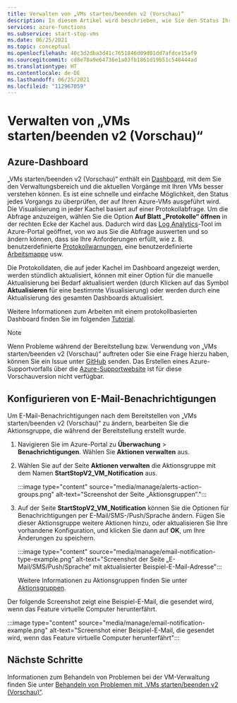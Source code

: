 ```yaml
---
title: Verwalten von „VMs starten/beenden v2 (Vorschau)“
description: In diesem Artikel wird beschrieben, wie Sie den Status Ihrer virtuellen Azure-Computer überwachen, die über das Feature „VMs starten/beenden v2 (Vorschau)“ verwaltet werden, und andere Verwaltungsaufgaben ausführen.
services: azure-functions
ms.subservice: start-stop-vms
ms.date: 06/25/2021
ms.topic: conceptual
ms.openlocfilehash: 40c3d2dba3d41c7651846d09d01dd7afdce15af9
ms.sourcegitcommit: cd8e78a9e64736e1a03fb1861d19b51c540444ad
ms.translationtype: HT
ms.contentlocale: de-DE
ms.lasthandoff: 06/25/2021
ms.locfileid: "112967059"
---
```

# <a name="how-to-manage-startstop-vms-v2-preview"></a>Verwalten von „VMs starten/beenden v2 (Vorschau)“

## <a name="azure-dashboard"></a>Azure-Dashboard

„VMs starten/beenden v2 (Vorschau)“ enthält ein [Dashboard](../../azure-monitor/visualizations.md#azure-dashboards), mit dem Sie den Verwaltungsbereich und die aktuellen Vorgänge mit Ihren VMs besser verstehen können. Es ist eine schnelle und einfache Möglichkeit, den Status jedes Vorgangs zu überprüfen, der auf Ihren Azure-VMs ausgeführt wird. Die Visualisierung in jeder Kachel basiert auf einer Protokollabfrage. Um die Abfrage anzuzeigen, wählen Sie die Option **Auf Blatt „Protokolle“ öffnen** in der rechten Ecke der Kachel aus. Dadurch wird das [Log Analytics](../../azure-monitor/logs/log-analytics-overview.md#starting-log-analytics)-Tool im Azure-Portal geöffnet, von wo aus Sie die Abfrage auswerten und so ändern können, dass sie Ihre Anforderungen erfüllt, wie z. B. benutzerdefinierte [Protokollwarnungen](../../azure-monitor/alerts/alerts-log.md), eine benutzerdefinierte [Arbeitsmappe](../../azure-monitor/visualize/workbooks-overview.md) usw.

Die Protokolldaten, die auf jeder Kachel im Dashboard angezeigt werden, werden stündlich aktualisiert, können mit einer Option für die manuelle Aktualisierung bei Bedarf aktualisiert werden (durch Klicken auf das Symbol **Aktualisieren** für eine bestimmte Visualisierung) oder werden durch eine Aktualisierung des gesamten Dashboards aktualisiert.

Weitere Informationen zum Arbeiten mit einem protokollbasierten Dashboard finden Sie im folgenden [Tutorial](../../azure-monitor/visualize/tutorial-logs-dashboards.md).

> [!NOTE]
> Wenn Probleme während der Bereitstellung bzw. Verwendung von „VMs starten/beenden v2 (Vorschau)“ auftreten oder Sie eine Frage hierzu haben, können Sie ein Issue unter [GitHub](https://github.com/microsoft/startstopv2-deployments/issues) senden. Das Erstellen eines Azure-Supportvorfalls über die [Azure-Supportwebsite](https://azure.microsoft.com/support/options/) ist für diese Vorschauversion nicht verfügbar. 

## <a name="configure-email-notifications"></a>Konfigurieren von E-Mail-Benachrichtigungen

Um E-Mail-Benachrichtigungen nach dem Bereitstellen von „VMs starten/beenden v2 (Vorschau)“ zu ändern, bearbeiten Sie die Aktionsgruppe, die während der Bereitstellung erstellt wurde.

1. Navigieren Sie im Azure-Portal zu **Überwachung** > **Benachrichtigungen**. Wählen Sie **Aktionen verwalten** aus.

1. Wählen Sie auf der Seite **Aktionen verwalten** die Aktionsgruppe mit dem Namen **StartStopV2_VM_Notification** aus.

    :::image type="content" source="media/manage/alerts-action-groups.png" alt-text="Screenshot der Seite „Aktionsgruppen“.":::

1. Auf der Seite **StartStopV2_VM_Notification** können Sie die Optionen für Benachrichtigungen per E-Mail/SMS-/Push/Sprache ändern. Fügen Sie dieser Aktionsgruppe weitere Aktionen hinzu, oder aktualisieren Sie Ihre vorhandene Konfiguration, und klicken Sie dann auf **OK**, um Ihre Änderungen zu speichern.

    :::image type="content" source="media/manage/email-notification-type-example.png" alt-text="Screenshot der Seite „E-Mail/SMS/Push/Sprache“ mit aktualisierter Beispiel-E-Mail-Adresse":::

    Weitere Informationen zu Aktionsgruppen finden Sie unter [Aktionsgruppen](../../azure-monitor/alerts/action-groups.md).

Der folgende Screenshot zeigt eine Beispiel-E-Mail, die gesendet wird, wenn das Feature virtuelle Computer herunterfährt.

:::image type="content" source="media/manage/email-notification-example.png" alt-text="Screenshot einer Beispiel-E-Mail, die gesendet wird, wenn das Feature virtuelle Computer herunterfährt":::

## <a name="next-steps"></a>Nächste Schritte

Informationen zum Behandeln von Problemen bei der VM-Verwaltung finden Sie unter [Behandeln von Problemen mit „VMs starten/beenden v2 (Vorschau)“](troubleshoot.md).